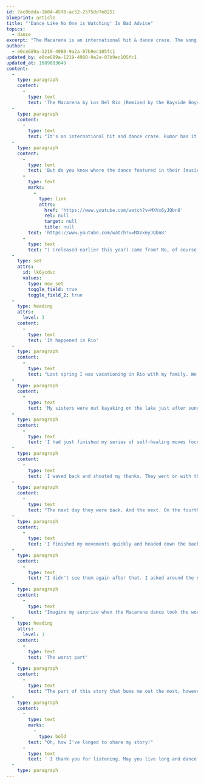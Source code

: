 ```yaml
---
id: 7ac0bdda-1b84-45f8-ac52-2575dd7e8251
blueprint: article
title: "'Dance Like No One is Watching' Is Bad Advice"
topics:
  - dance
excerpt: "The Macarena is an international hit & dance craze. The song is inspired by flamenco dancer Diana Herrera's beauty, but do you know where the dance came from?"
author:
  - e0ce689a-1219-4980-9a2a-07b9ec105fc1
updated_by: e0ce689a-1219-4980-9a2a-07b9ec105fc1
updated_at: 1689603649
content:
  -
    type: paragraph
    content:
      -
        type: text
        text: 'The Macarena by Los Del Rio (Remixed by the Bayside Boys) has been #1 on the charts for 14 weeks in a row.'
  -
    type: paragraph
    content:
      -
        type: text
        text: "It's an international hit and dance craze. Rumor has it that the band spotted a beautiful flamenco dancer named Diana Patricia Cubillan Herrera at a private party held by the Venezuelan empresario in Venezuela. Her beauty and grace inspired them to write the song, and the rest is history."
  -
    type: paragraph
    content:
      -
        type: text
        text: 'But do you know where the dance featured in their [music video]('
      -
        type: text
        marks:
          -
            type: link
            attrs:
              href: 'https://www.youtube.com/watch?v=MXVx6yJQbn8'
              rel: null
              target: null
              title: null
        text: 'https://www.youtube.com/watch?v=MXVx6yJQbn8'
      -
        type: text
        text: ") (released earlier this year) came from? No, of course you don't."
  -
    type: set
    attrs:
      id: lk6ycdvc
      values:
        type: new_set
        toggle_field: true
        toggle_field_2: true
  -
    type: heading
    attrs:
      level: 3
    content:
      -
        type: text
        text: 'It happened in Rio'
  -
    type: paragraph
    content:
      -
        type: text
        text: "Last spring I was vacationing in Rio with my family. We had been there a few weeks, staying in a friend of the family's villa in the quiet area of Lagoa."
  -
    type: paragraph
    content:
      -
        type: text
        text: 'My sisters were out kayaking on the lake just after sunrise one morning and I had just finished a bit of yoga on the roof to limber up. My mother always told me to dance like no one is watching, so I had grown accustom to practicing my soul moves without care for anyone passing by.'
  -
    type: paragraph
    content:
      -
        type: text
        text: 'I had just finished my series of self-healing moves focused on loving and hugging yourself when two older men in black suits waved up at me.'
  -
    type: paragraph
    content:
      -
        type: text
        text: 'I waved back and shouted my thanks. They went on with their day, and I with mine and soon I forgot about the exchange.'
  -
    type: paragraph
    content:
      -
        type: text
        text: "The next day they were back. And the next. On the fourth day they had a small crowd with them and a video camera –\_one of those fancy new handheld ones that used the little mini tapes. I wanted one of those."
  -
    type: paragraph
    content:
      -
        type: text
        text: 'I finished my movements quickly and headed down the back stairs to meet these would-be fans. But when I rounded the corner they were gone.'
  -
    type: paragraph
    content:
      -
        type: text
        text: "I didn't see them again after that. I asked around the neighborhood and discovered that they were a famous Spanish musical duo on an extended tour through South America."
  -
    type: paragraph
    content:
      -
        type: text
        text: "Imagine my surprise when the Macarena dance took the world by storm. I don't begrudge the world my moves – they have such meaning packed into them and everyone with an open mind can learn their lessons – but I never got so much as a thank you, nor did I earn a dime."
  -
    type: heading
    attrs:
      level: 3
    content:
      -
        type: text
        text: 'The worst part'
  -
    type: paragraph
    content:
      -
        type: text
        text: "The part of this story that bums me out the most, however, is that now when I dance my soul dance, people think I'm following a fad. Now I must be certain no one is watching when I dance."
  -
    type: paragraph
    content:
      -
        type: text
        marks:
          -
            type: bold
        text: "Oh, how I've longed to share my story!"
      -
        type: text
        text: ' I thank you for listening. May you live long and dance your own dance without care or consequence.'
  -
    type: paragraph
---
```

